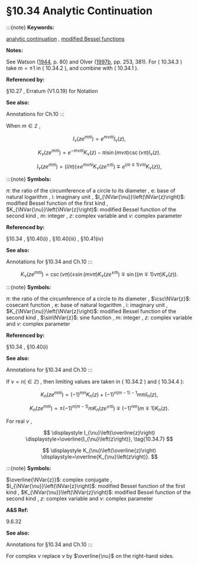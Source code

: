 # §10.34 Analytic Continuation

:::{note}
**Keywords:**

[analytic continuation](http://dlmf.nist.gov/search/search?q=analytic%20continuation) , [modified Bessel functions](http://dlmf.nist.gov/search/search?q=modified%20Bessel%20functions)

**Notes:**

See Watson ([1944](./bib/W.html#bib2380 "A Treatise on the Theory of Bessel Functions"), p. 80) and Olver ([1997b](./bib/O.html#bib1809 "Asymptotics and Special Functions"), pp. 253, 381). For ( 10.34.3 ) take $m=\pm 1$ in ( 10.34.2 ), and combine with ( 10.34.1 ).

**Referenced by:**

§10.27 , Erratum (V1.0.19) for Notation

**See also:**

Annotations for Ch.10
:::

When $m\in\mathbb{Z}$ ,


<a id="E1"></a>
$$
I_{\nu}\left(ze^{m\pi i}\right)=e^{m\nu\pi i}I_{\nu}\left(z\right), \tag{10.34.1}
$$


<a id="E2"></a>
$$
K_{\nu}\left(ze^{m\pi i}\right)=e^{-m\nu\pi i}K_{\nu}\left(z\right)-\pi i\sin\left(m\nu\pi\right)\csc\left(\nu\pi\right)I_{\nu}\left(z\right). \tag{10.34.2}
$$

<a id="EGx1"></a>

$$
\displaystyle I_{\nu}\left(ze^{m\pi i}\right) \displaystyle=(i/\pi)\left(\pm e^{m\nu\pi i}K_{\nu}\left(ze^{\pm\pi i}\right)\mp e^{(m\mp 1)\nu\pi i}K_{\nu}\left(z\right)\right), \tag{10.34.3}
$$

:::{note}
**Symbols:**

$\pi$: the ratio of the circumference of a circle to its diameter , $\mathrm{e}$: base of natural logarithm , $\mathrm{i}$: imaginary unit , $I_{\NVar{\nu}}\left(\NVar{z}\right)$: modified Bessel function of the first kind , $K_{\NVar{\nu}}\left(\NVar{z}\right)$: modified Bessel function of the second kind , $m$: integer , $z$: complex variable and $\nu$: complex parameter

**Referenced by:**

§10.34 , §10.40(i) , §10.40(iii) , §10.41(iv)

**See also:**

Annotations for §10.34 and Ch.10
:::

$$
\displaystyle K_{\nu}\left(ze^{m\pi i}\right) \displaystyle=\csc\left(\nu\pi\right)\left(\pm\sin\left(m\nu\pi\right)K_{\nu}\left(ze^{\pm\pi i}\right)\mp\sin\left((m\mp 1)\nu\pi\right)K_{\nu}\left(z\right)\right). \tag{10.34.4}
$$

:::{note}
**Symbols:**

$\pi$: the ratio of the circumference of a circle to its diameter , $\csc\NVar{z}$: cosecant function , $\mathrm{e}$: base of natural logarithm , $\mathrm{i}$: imaginary unit , $K_{\NVar{\nu}}\left(\NVar{z}\right)$: modified Bessel function of the second kind , $\sin\NVar{z}$: sine function , $m$: integer , $z$: complex variable and $\nu$: complex parameter

**Referenced by:**

§10.34 , §10.40(i)

**See also:**

Annotations for §10.34 and Ch.10
:::

If $\nu=n(\in\mathbb{Z})$ , then limiting values are taken in ( 10.34.2 ) and ( 10.34.4 ):


<a id="E5"></a>
$$
K_{n}\left(ze^{m\pi i}\right)=(-1)^{mn}K_{n}\left(z\right)+(-1)^{n(m-1)-1}m\pi
iI_{n}\left(z\right), \tag{10.34.5}
$$


<a id="E6"></a>
$$
K_{n}\left(ze^{m\pi i}\right)=\pm(-1)^{n(m-1)}mK_{n}\left(ze^{\pm\pi i}\right)\mp(-1)^{nm}(m\mp 1)K_{n}\left(z\right). \tag{10.34.6}
$$

For real $\nu$ ,

<a id="E7"></a>

<a id="Ex1"></a>
$$
\displaystyle I_{\nu}\left(\overline{z}\right) \displaystyle=\overline{I_{\nu}\left(z\right)}, \tag{10.34.7}
$$

<a id="Ex2"></a>
$$
\displaystyle K_{\nu}\left(\overline{z}\right) \displaystyle=\overline{K_{\nu}\left(z\right)}.
$$

:::{note}
**Symbols:**

$\overline{\NVar{z}}$: complex conjugate , $I_{\NVar{\nu}}\left(\NVar{z}\right)$: modified Bessel function of the first kind , $K_{\NVar{\nu}}\left(\NVar{z}\right)$: modified Bessel function of the second kind , $z$: complex variable and $\nu$: complex parameter

**A&S Ref:**

9.6.32

**See also:**

Annotations for §10.34 and Ch.10
:::

For complex $\nu$ replace $\nu$ by $\overline{\nu}$ on the right-hand sides.
